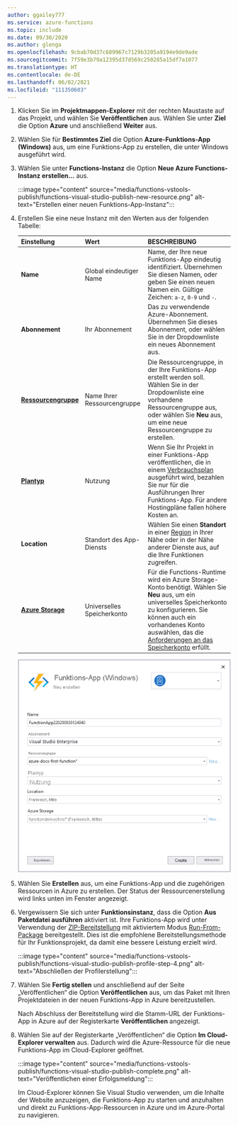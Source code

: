 ```yaml
---
author: ggailey777
ms.service: azure-functions
ms.topic: include
ms.date: 09/30/2020
ms.author: glenga
ms.openlocfilehash: 9cbab70d37c689967c7129b3205a9194e9de9ade
ms.sourcegitcommit: 7f59e3b79a12395d37d569c250285a15df7a1077
ms.translationtype: HT
ms.contentlocale: de-DE
ms.lasthandoff: 06/02/2021
ms.locfileid: "111350603"
---
```

1. Klicken Sie im **Projektmappen-Explorer** mit der rechten Maustaste auf das Projekt, und wählen Sie **Veröffentlichen** aus. Wählen Sie unter **Ziel** die Option **Azure** und anschließend **Weiter** aus.

1. Wählen Sie für **Bestimmtes Ziel** die Option **Azure-Funktions-App (Windows)** aus, um eine Funktions-App zu erstellen, die unter Windows ausgeführt wird.

1. Wählen Sie unter **Functions-Instanz** die Option **Neue Azure Functions-Instanz erstellen...** aus. 

    :::image type="content" source="media/functions-vstools-publish/functions-visual-studio-publish-new-resource.png" alt-text="Erstellen einer neuen Funktions-App-Instanz":::

1. Erstellen Sie eine neue Instanz mit den Werten aus der folgenden Tabelle:

    | Einstellung      | Wert  | BESCHREIBUNG                                |
    | ------------ |  ------- | -------------------------------------------------- |
    | **Name** | Global eindeutiger Name | Name, der Ihre neue Funktions-App eindeutig identifiziert. Übernehmen Sie diesen Namen, oder geben Sie einen neuen Namen ein. Gültige Zeichen: `a-z`, `0-9` und `-`. |
    | **Abonnement** | Ihr Abonnement | Das zu verwendende Azure-Abonnement. Übernehmen Sie dieses Abonnement, oder wählen Sie in der Dropdownliste ein neues Abonnement aus. |
    | **[Ressourcengruppe](../articles/azure-resource-manager/management/overview.md)** | Name Ihrer Ressourcengruppe |  Die Ressourcengruppe, in der Ihre Funktions-App erstellt werden soll. Wählen Sie in der Dropdownliste eine vorhandene Ressourcengruppe aus, oder wählen Sie **Neu** aus, um eine neue Ressourcengruppe zu erstellen.|
    | **[Plantyp](../articles/azure-functions/functions-scale.md)** | Nutzung | Wenn Sie Ihr Projekt in einer Funktions-App veröffentlichen, die in einem [Verbrauchsplan](../articles/azure-functions/consumption-plan.md) ausgeführt wird, bezahlen Sie nur für die Ausführungen Ihrer Funktions-App. Für andere Hostingpläne fallen höhere Kosten an. |
    | **Location** | Standort des App-Diensts | Wählen Sie einen **Standort** in einer [Region](https://azure.microsoft.com/regions/) in Ihrer Nähe oder in der Nähe anderer Dienste aus, auf die Ihre Funktionen zugreifen. |
    | **[Azure Storage](../articles/azure-functions/storage-considerations.md)** | Universelles Speicherkonto | Für die Functions-Runtime wird ein Azure Storage-Konto benötigt. Wählen Sie **Neu** aus, um ein universelles Speicherkonto zu konfigurieren. Sie können auch ein vorhandenes Konto auswählen, das die [Anforderungen an das Speicherkonto](../articles/azure-functions/storage-considerations.md#storage-account-requirements) erfüllt.  |

    ![Dialogfeld „App Service erstellen“](./media/functions-vstools-publish/functions-visual-studio-publish.png)

1. Wählen Sie **Erstellen** aus, um eine Funktions-App und die zugehörigen Ressourcen in Azure zu erstellen. Der Status der Ressourcenerstellung wird links unten im Fenster angezeigt. 

1. Vergewissern Sie sich unter **Funktionsinstanz**, dass die Option **Aus Paketdatei ausführen** aktiviert ist. Ihre Funktions-App wird unter Verwendung der [ZIP-Bereitstellung](../articles/azure-functions/functions-deployment-technologies.md#zip-deploy) mit aktiviertem Modus [Run-From-Package](../articles/azure-functions/run-functions-from-deployment-package.md) bereitgestellt. Dies ist die empfohlene Bereitstellungsmethode für Ihr Funktionsprojekt, da damit eine bessere Leistung erzielt wird. 

    :::image type="content" source="media/functions-vstools-publish/functions-visual-studio-publish-profile-step-4.png" alt-text="Abschließen der Profilerstellung":::

1. Wählen Sie **Fertig stellen** und anschließend auf der Seite „Veröffentlichen“ die Option **Veröffentlichen** aus, um das Paket mit Ihren Projektdateien in der neuen Funktions-App in Azure bereitzustellen. 

    Nach Abschluss der Bereitstellung wird die Stamm-URL der Funktions-App in Azure auf der Registerkarte **Veröffentlichen** angezeigt. 
    
1.  Wählen Sie auf der Registerkarte „Veröffentlichen“ die Option **Im Cloud-Explorer verwalten** aus. Dadurch wird die Azure-Ressource für die neue Funktions-App im Cloud-Explorer geöffnet. 
    
    :::image type="content" source="media/functions-vstools-publish/functions-visual-studio-publish-complete.png" alt-text="Veröffentlichen einer Erfolgsmeldung":::
    
    Im Cloud-Explorer können Sie Visual Studio verwenden, um die Inhalte der Website anzuzeigen, die Funktions-App zu starten und anzuhalten und direkt zu Funktions-App-Ressourcen in Azure und im Azure-Portal zu navigieren. 
